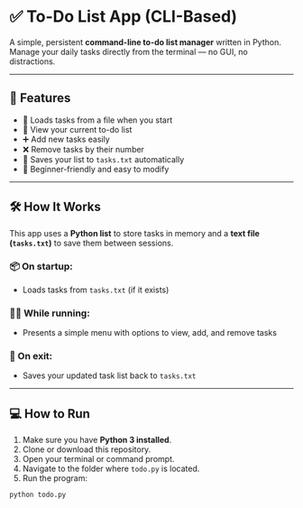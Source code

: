 # ✅ To-Do List App (CLI-Based)

A simple, persistent **command-line to-do list manager** written in Python.  
Manage your daily tasks directly from the terminal — no GUI, no distractions.

---

## 🚀 Features

- 📂 Loads tasks from a file when you start
- 🧾 View your current to-do list
- ➕ Add new tasks easily
- ❌ Remove tasks by their number
- 💾 Saves your list to `tasks.txt` automatically
- 🧠 Beginner-friendly and easy to modify

---

## 🛠️ How It Works

This app uses a **Python list** to store tasks in memory and a **text file (`tasks.txt`)** to save them between sessions.

### 📦 On startup:
- Loads tasks from `tasks.txt` (if it exists)

### 🧑‍💻 While running:
- Presents a simple menu with options to view, add, and remove tasks

### 💾 On exit:
- Saves your updated task list back to `tasks.txt`

---

## 💻 How to Run

1. Make sure you have **Python 3 installed**.
2. Clone or download this repository.
3. Open your terminal or command prompt.
4. Navigate to the folder where `todo.py` is located.
5. Run the program:

```bash
python todo.py
